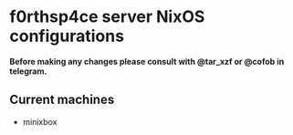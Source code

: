 # f0rthsp4ce server NixOS configurations

**Before making any changes please consult with @tar_xzf or @cofob in telegram.**

## Current machines

- minixbox
